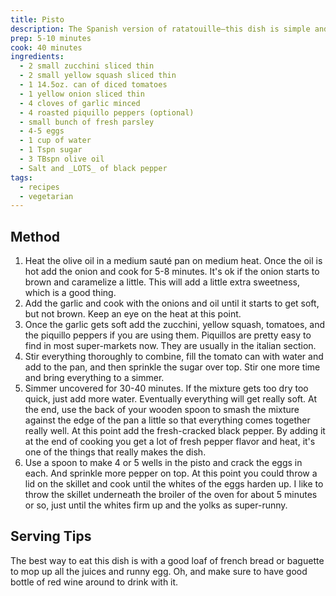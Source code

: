 ```yaml
---
title: Pisto
description: The Spanish version of ratatouille—this dish is simple and delicious. It's a classic in our house.
prep: 5-10 minutes
cook: 40 minutes
ingredients:
  - 2 small zucchini sliced thin
  - 2 small yellow squash sliced thin
  - 1 14.5oz. can of diced tomatoes
  - 1 yellow onion sliced thin
  - 4 cloves of garlic minced
  - 4 roasted piquillo peppers (optional)
  - small bunch of fresh parsley
  - 4-5 eggs
  - 1 cup of water
  - 1 Tspn sugar
  - 3 TBspn olive oil
  - Salt and _LOTS_ of black pepper
tags:
  - recipes
  - vegetarian
---
```

## Method
1. Heat the olive oil in a medium sauté pan on medium heat. Once the oil is hot add the onion and cook for 5-8 minutes. It's ok if the onion starts to brown and caramelize a little. This will add a little extra sweetness, which is a good thing.
2. Add the garlic and cook with the onions and oil until it starts to get soft, but not brown. Keep an eye on the heat at this point.
3. Once the garlic gets soft add the zucchini, yellow squash, tomatoes, and the piquillo peppers if you are using them. Piquillos are pretty easy to find in most super-markets now. They are usually in the italian section.
4. Stir everything thoroughly to combine, fill the tomato can with water and add to the pan, and then sprinkle the sugar over top. Stir one more time and bring everything to a simmer.
5. Simmer uncovered for 30-40 minutes. If the mixture gets too dry too quick, just add more water. Eventually everything will get really soft. At the end, use the back of your wooden spoon to smash the mixture against the edge of the pan a little so that everything comes together really well. At this point add the fresh-cracked black pepper. By adding it at the end of cooking you get a lot of fresh pepper flavor and heat, it's one of the things that really makes the dish.
6. Use a spoon to make 4 or 5 wells in the pisto and crack the eggs in each. And sprinkle more pepper on top. At this point you could throw a lid on the skillet and cook until the whites of the eggs harden up. I like to throw the skillet underneath the broiler of the oven for about 5 minutes or so, just until the whites firm up and the yolks as super-runny.

## Serving Tips
The best way to eat this dish is with a good loaf of french bread or baguette to mop up all the juices and runny egg. Oh, and make sure to have good bottle of red wine around to drink with it.